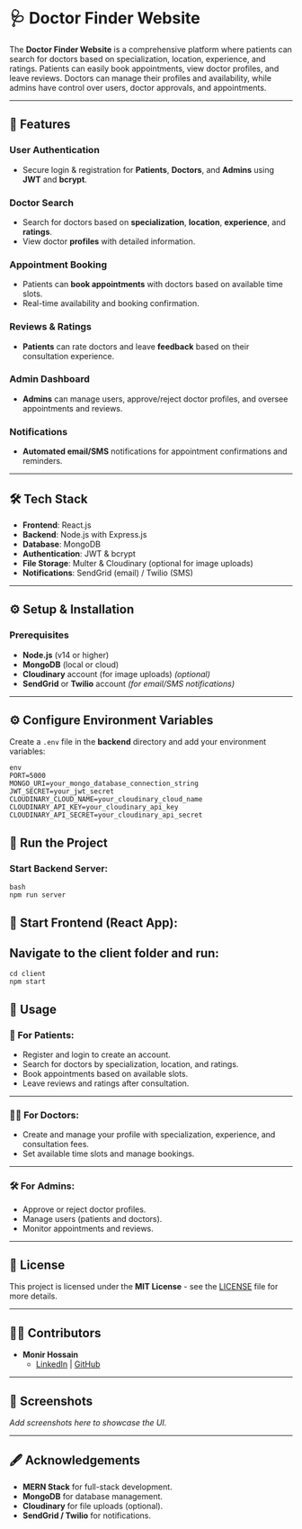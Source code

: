 # 🩺 **Doctor Finder Website**

The **Doctor Finder Website** is a comprehensive platform where patients can search for doctors based on specialization, location, experience, and ratings. Patients can easily book appointments, view doctor profiles, and leave reviews. Doctors can manage their profiles and availability, while admins have control over users, doctor approvals, and appointments.

---

## 🚀 **Features**

### **User Authentication**
- Secure login & registration for **Patients**, **Doctors**, and **Admins** using **JWT** and **bcrypt**.

### **Doctor Search**
- Search for doctors based on **specialization**, **location**, **experience**, and **ratings**.
- View doctor **profiles** with detailed information.

### **Appointment Booking**
- Patients can **book appointments** with doctors based on available time slots.
- Real-time availability and booking confirmation.

### **Reviews & Ratings**
- **Patients** can rate doctors and leave **feedback** based on their consultation experience.

### **Admin Dashboard**
- **Admins** can manage users, approve/reject doctor profiles, and oversee appointments and reviews.

### **Notifications**
- **Automated email/SMS** notifications for appointment confirmations and reminders.

---

## 🛠️ **Tech Stack**

- **Frontend**: React.js
- **Backend**: Node.js with Express.js
- **Database**: MongoDB
- **Authentication**: JWT & bcrypt
- **File Storage**: Multer & Cloudinary (optional for image uploads)
- **Notifications**: SendGrid (email) / Twilio (SMS)

---

## ⚙️ **Setup & Installation**

### **Prerequisites**
- **Node.js** (v14 or higher)
- **MongoDB** (local or cloud)
- **Cloudinary** account (for image uploads) *(optional)*
- **SendGrid** or **Twilio** account *(for email/SMS notifications)*
---

## ⚙️ Configure Environment Variables

Create a `.env` file in the **backend** directory and add your environment variables:

```
env
PORT=5000
MONGO_URI=your_mongo_database_connection_string
JWT_SECRET=your_jwt_secret
CLOUDINARY_CLOUD_NAME=your_cloudinary_cloud_name
CLOUDINARY_API_KEY=your_cloudinary_api_key
CLOUDINARY_API_SECRET=your_cloudinary_api_secret
```
## 🚀 Run the Project

### Start Backend Server:
```
bash
npm run server
```

## 🚀 Start Frontend (React App):
## Navigate to the client folder and run:

```
cd client
npm start
```

## 📄 Usage

### 👤 For Patients:
- Register and login to create an account.
- Search for doctors by specialization, location, and ratings.
- Book appointments based on available slots.
- Leave reviews and ratings after consultation.

<hr>

### 👨‍⚕️ For Doctors:
- Create and manage your profile with specialization, experience, and consultation fees.
- Set available time slots and manage bookings.

<hr>

### 🛠️ For Admins:
- Approve or reject doctor profiles.
- Manage users (patients and doctors).
- Monitor appointments and reviews.

<hr>

## 📝 License
This project is licensed under the **MIT License** - see the [LICENSE](LICENSE) file for more details.

<hr>

## 👨‍💻 Contributors
- **Monir Hossain**  
  - [LinkedIn](https://linkedin.com/in/monirhdigital) | [GitHub](https://github.com/monir-hossaien)

<hr>

## 📸 Screenshots
_Add screenshots here to showcase the UI._

<hr>

## 🖋️ Acknowledgements
- **MERN Stack** for full-stack development.
- **MongoDB** for database management.
- **Cloudinary** for file uploads (optional).
- **SendGrid / Twilio** for notifications.
